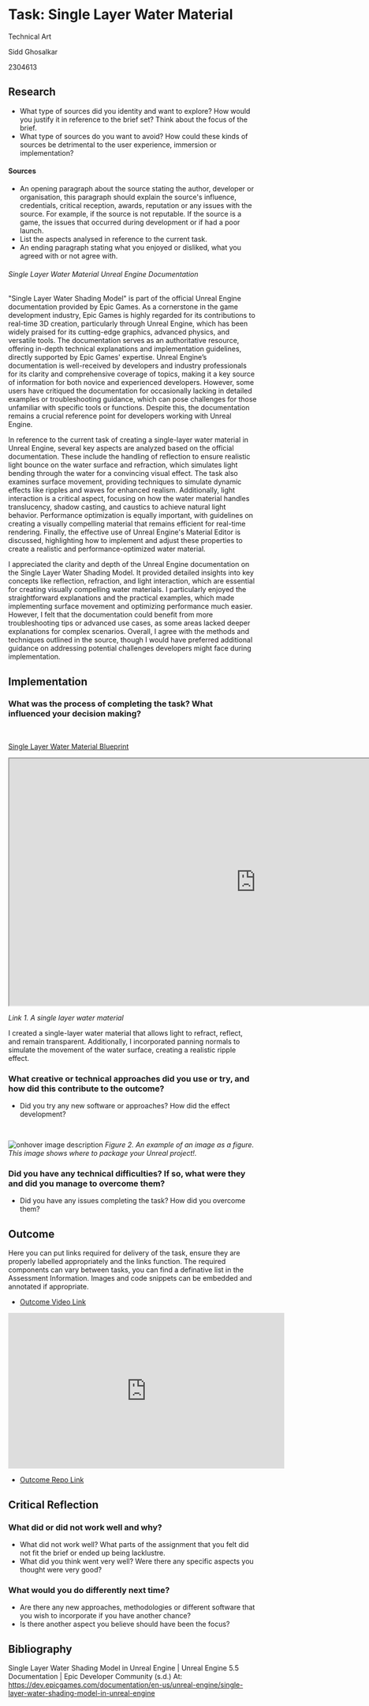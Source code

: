 # Task: Single Layer Water Material

Technical Art

Sidd Ghosalkar

2304613

## Research

- What type of sources did you identity and want to explore? How would you justify it in reference to the brief set? Think about the focus of the brief.
- What type of sources do you want to avoid? How could these kinds of sources be detrimental to the user experience, immersion or implementation?

#### Sources

- An opening paragraph about the source stating the author, developer or organisation, this paragraph should explain the source's influence, credentials, critical reception, awards, reputation or any issues with the source. For example, if the source is not reputable. If the source is a game, the issues that occurred during development or if had a poor launch.
- List the aspects analysed in reference to the current task.
- An ending paragraph stating what you enjoyed or disliked, what you agreed with or not agree with.

###### Single Layer Water Material Unreal Engine Documentation

"Single Layer Water Shading Model" is part of the official Unreal Engine documentation provided by Epic Games. As a cornerstone in the game development industry, Epic Games is highly regarded for its contributions to real-time 3D creation, particularly through Unreal Engine, which has been widely praised for its cutting-edge graphics, advanced physics, and versatile tools. The documentation serves as an authoritative resource, offering in-depth technical explanations and implementation guidelines, directly supported by Epic Games' expertise. Unreal Engine’s documentation is well-received by developers and industry professionals for its clarity and comprehensive coverage of topics, making it a key source of information for both novice and experienced developers. However, some users have critiqued the documentation for occasionally lacking in detailed examples or troubleshooting guidance, which can pose challenges for those unfamiliar with specific tools or functions. Despite this, the documentation remains a crucial reference point for developers working with Unreal Engine.

In reference to the current task of creating a single-layer water material in Unreal Engine, several key aspects are analyzed based on the official documentation. These include the handling of reflection to ensure realistic light bounce on the water surface and refraction, which simulates light bending through the water for a convincing visual effect. The task also examines surface movement, providing techniques to simulate dynamic effects like ripples and waves for enhanced realism. Additionally, light interaction is a critical aspect, focusing on how the water material handles translucency, shadow casting, and caustics to achieve natural light behavior. Performance optimization is equally important, with guidelines on creating a visually compelling material that remains efficient for real-time rendering. Finally, the effective use of Unreal Engine's Material Editor is discussed, highlighting how to implement and adjust these properties to create a realistic and performance-optimized water material.

I appreciated the clarity and depth of the Unreal Engine documentation on the Single Layer Water Shading Model. It provided detailed insights into key concepts like reflection, refraction, and light interaction, which are essential for creating visually compelling water materials. I particularly enjoyed the straightforward explanations and the practical examples, which made implementing surface movement and optimizing performance much easier. However, I felt that the documentation could benefit from more troubleshooting tips or advanced use cases, as some areas lacked deeper explanations for complex scenarios. Overall, I agree with the methods and techniques outlined in the source, though I would have preferred additional guidance on addressing potential challenges developers might face during implementation.



## Implementation

### What was the process of completing the task? What influenced your decision making?

<br>

[Single Layer Water Material Blueprint](https://blueprintue.com/blueprint/tmcq9gan/)

<iframe width="1000" height="500" src="https://blueprintue.com/render/tmcq9gan/" scrolling="no" allowfullscreen></iframe>

*Link 1. A single layer water material*

I created a single-layer water material that allows light to refract, reflect, and remain transparent. Additionally, I incorporated panning normals to simulate the movement of the water surface, creating a realistic ripple effect.

### What creative or technical approaches did you use or try, and how did this contribute to the outcome?

- Did you try any new software or approaches? How did the effect development?

<br>

![onhover image description](https://beforesandafters.com/wp-content/uploads/2021/05/Welcome-to-Unreal-Engine-5-Early-Access-11-16-screenshot.png)
*Figure 2. An example of an image as a figure. This image shows where to package your Unreal project!.*

### Did you have any technical difficulties? If so, what were they and did you manage to overcome them?

- Did you have any issues completing the task? How did you overcome them?

## Outcome

Here you can put links required for delivery of the task, ensure they are properly labelled appropriately and the links function. The required components can vary between tasks, you can find a definative list in the Assessment Information. Images and code snippets can be embedded and annotated if appropriate.

- [Outcome Video Link](https://www.youtube.com/watch?v=AmShFJviROE)

<iframe width="560" height="315" src="https://www.youtube.com/embed/AmShFJviROE?si=HHEY4uOPivo9yIui" title="YouTube video player" frameborder="0" allow="accelerometer; autoplay; clipboard-write; encrypted-media; gyroscope; picture-in-picture; web-share" referrerpolicy="strict-origin-when-cross-origin" allowfullscreen></iframe>

- [Outcome Repo Link](https://github.com/SiddPlus/Technical-Art-Alive-Game/tree/main)

## Critical Reflection

### What did or did not work well and why?

- What did not work well? What parts of the assignment that you felt did not fit the brief or ended up being lacklustre.
- What did you think went very well? Were there any specific aspects you thought were very good?

### What would you do differently next time?

- Are there any new approaches, methodologies or different software that you wish to incorporate if you have another chance?
- Is there another aspect you believe should have been the focus?

## Bibliography

Single Layer Water Shading Model in Unreal Engine | Unreal Engine 5.5 Documentation | Epic Developer Community (s.d.) At: https://dev.epicgames.com/documentation/en-us/unreal-engine/single-layer-water-shading-model-in-unreal-engine 